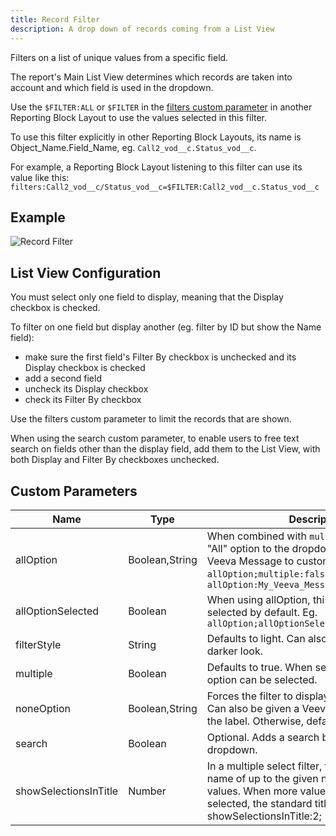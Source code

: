 ```yaml
---
title: Record Filter
description: A drop down of records coming from a List View
---
```


Filters on a list of unique values from a specific field.

The report's Main List View determines which records are taken into account and which field is used in the dropdown.

Use the `$FILTER:ALL` or `$FILTER` in the [filters custom parameter](references/custom-parameters-list-view) in another Reporting Block Layout to use the values selected in this filter.

To use this filter explicitly in other Reporting Block Layouts, its name is Object_Name.Field_Name, eg. `Call2_vod__c.Status_vod__c`.

For example, a Reporting Block Layout listening to this filter can use its value like this: `filters:Call2_vod__c/Status_vod__c=$FILTER:Call2_vod__c.Status_vod__c`

## Example

![Record Filter](/static/img/report-record-filter.png "Record Filter")

## List View Configuration

You must select only one field to display, meaning that the Display checkbox is checked.

To filter on one field but display another (eg. filter by ID but show the Name field):

- make sure the first field's Filter By checkbox is unchecked and its Display checkbox is checked
- add a second field
- uncheck its Display checkbox
- check its Filter By checkbox

Use the filters custom parameter to limit the records that are shown.

When using the search custom parameter, to enable users to free text search on fields other than the display field, add them to the List View, with both Display and Filter By checkboxes unchecked.

## Custom Parameters

| Name                | Type  | Description |
|---------------------|-------|-------------|
| allOption           | Boolean,String| When combined with `multiple:false`, adds an "All" option to the dropdown. Can be given a Veeva Message to customise the label. Eg. `allOption;multiple:false` or `allOption:My_Veeva_Message;multiple:false;` |
| allOptionSelected   | Boolean| When using allOption, this visually sets "All" as selected by default. Eg. `allOption;allOptionSelected;multiple:false;` |
| filterStyle         | String| Defaults to light. Can also be: primary for a darker look. |
| multiple            | Boolean | Defaults to true. When set to false, only one option can be selected. |
| noneOption      | Boolean,String    | Forces the filter to display an "empty" option. Can also be given a Veeva Message to use as the label. Otherwise, defaults to "None". |
| search         | Boolean| Optional. Adds a search box within the dropdown. |
| showSelectionsInTitle | Number | In a multiple select filter, the title will show the name of up to the given number of selected values. When more values or no values are selected, the standard title is displayed. Eg. showSelectionsInTitle:2; |
